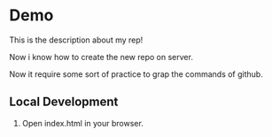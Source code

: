 # Demo




This is the description about my rep!



Now i know how to create the new repo on server.

Now it require some sort of practice to grap the commands of github.

## Local Development

1. Open index.html in your browser.
